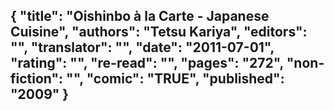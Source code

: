 {
 "title": "Oishinbo à la Carte - Japanese Cuisine",
 "authors": "Tetsu Kariya",
 "editors": "",
 "translator": "",
 "date": "2011-07-01",
 "rating": "",
 "re-read": "",
 "pages": "272",
 "non-fiction": "",
 "comic": "TRUE",
 "published": "2009"
}
---

